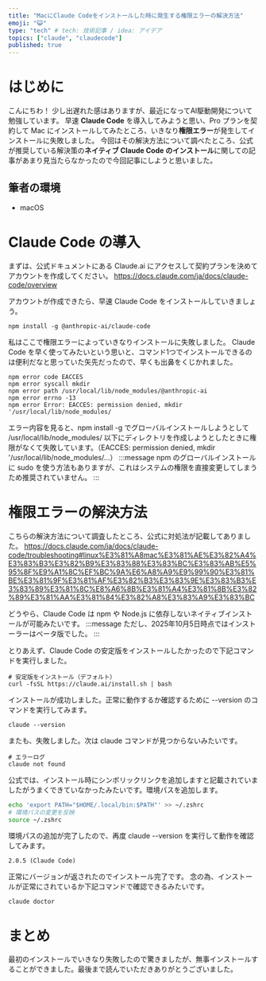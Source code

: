 ```yaml
---
title: "MacにClaude Codeをインストールした時に発生する権限エラーの解決方法"
emoji: "😺"
type: "tech" # tech: 技術記事 / idea: アイデア
topics: ["claude", "claudecode"]
published: true
---
```



# はじめに
こんにちわ！
少し出遅れた感はありますが、最近になってAI駆動開発について勉強しています。
早速 **Claude Code** を導入してみようと思い、Pro プランを契約して Mac にインストールしてみたところ、いきなり**権限エラー**が発生してインストールに失敗しました。
今回はその解決方法について調べたところ、公式が推奨している解決策の**ネイティブ Claude Code のインストール**に関しての記事があまり見当たらなかったので今回記事にしようと思いました。

## 筆者の環境
 - macOS


# Claude Code の導入
まずは、公式ドキュメントにある Claude.ai にアクセスして契約プランを決めてアカウントを作成してください。
https://docs.claude.com/ja/docs/claude-code/overview


アカウントが作成できたら、早速 Claude Code をインストールしていきましょう。
```
npm install -g @anthropic-ai/claude-code
```

私はここで権限エラーによっていきなりインストールに失敗しました。
Claude Code を早く使ってみたいという思いと、コマンド1つでインストールできるのは便利だなと思っていた矢先だったので、早くも出鼻をくじかれました。
```
npm error code EACCES
npm error syscall mkdir
npm error path /usr/local/lib/node_modules/@anthropic-ai
npm error errno -13
npm error Error: EACCES: permission denied, mkdir '/usr/local/lib/node_modules/
```

エラー内容を見ると、npm install -g でグローバルインストールしようとして /usr/local/lib/node_modules/ 以下にディレクトリを作成しようとしたときに権限がなくて失敗しています。（EACCES: permission denied, mkdir '/usr/local/lib/node_modules/...）
:::message
npm のグローバルインストールに sudo を使う方法もありますが、これはシステムの権限を直接変更してしまうため推奨されていません。
:::


# 権限エラーの解決方法
こちらの解決方法について調査したところ、公式に対処法が記載してありました。
https://docs.claude.com/ja/docs/claude-code/troubleshooting#linux%E3%81%A8mac%E3%81%AE%E3%82%A4%E3%83%B3%E3%82%B9%E3%83%88%E3%83%BC%E3%83%AB%E5%95%8F%E9%A1%8C%EF%BC%9A%E6%A8%A9%E9%99%90%E3%81%BE%E3%81%9F%E3%81%AF%E3%82%B3%E3%83%9E%E3%83%B3%E3%83%89%E3%81%8C%E8%A6%8B%E3%81%A4%E3%81%8B%E3%82%89%E3%81%AA%E3%81%84%E3%82%A8%E3%83%A9%E3%83%BC

どうやら、Claude Code は npm や Node.js に依存しないネイティブインストールが可能みたいです。
:::message
ただし、2025年10月5日時点ではインストーラーはベータ版でした。
:::

とりあえず、Claude Code の安定版をインストールしたかったので下記コマンドを実行しました。
```
# 安定版をインストール（デフォルト）
curl -fsSL https://claude.ai/install.sh | bash
```

インストールが成功しました。正常に動作するか確認するために --version のコマンドを実行してみます。
```
claude --version
```

またも、失敗しました。次は claude コマンドが見つからないみたいです。
```
# エラーログ
claude not found
```

公式では、インストール時にシンボリックリンクを追加しますと記載されていましたがうまくできていなかったみたいです。環境パスを追加します。
```bash
echo 'export PATH="$HOME/.local/bin:$PATH"' >> ~/.zshrc
# 環境パスの変更を反映
source ~/.zshrc
```

環境パスの追加が完了したので、再度 claude --version を実行して動作を確認してみます。
```
2.0.5 (Claude Code)
```

正常にバージョンが返されたのでインストール完了です。
念の為、インストールが正常にされているか下記コマンドで確認できるみたいです。
```
claude doctor
```

# まとめ
最初のインストールでいきなり失敗したので驚きましたが、無事インストールすることができました。最後まで読んでいただきありがとうございました。
